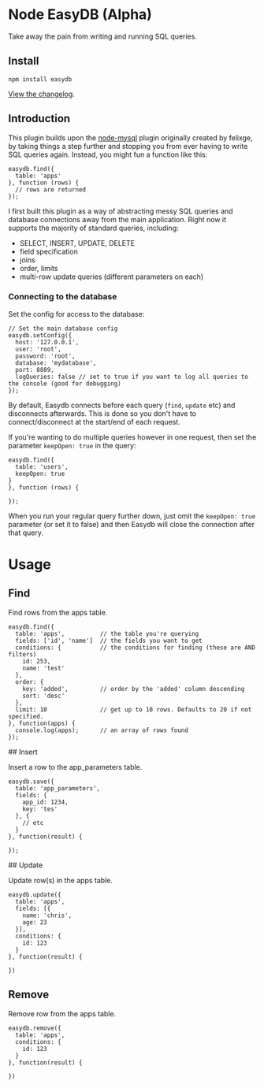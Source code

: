 # Node EasyDB (Alpha)

Take away the pain from writing and running SQL queries.

## Install

```
npm install easydb
```

<a href="https://github.com/chrisjhoughton/Node-EasyDB/wiki/Changelog">View the changelog</a>.


## Introduction

This plugin builds upon the <a href="https://github.com/felixge/node-mysql">node-mysql</a> plugin originally created by 
felixge, by taking things a step further and stopping you from ever having to write SQL queries again. Instead, you 
might fun a function like this:

```
easydb.find({
  table: 'apps'
}, function (rows) {
  // rows are returned
});
```

I first built this plugin as a way of abstracting messy SQL queries and database connections away from the main application.
Right now it supports the majority of standard queries, including:

* SELECT, INSERT, UPDATE, DELETE
* field specification
* joins
* order, limits
* multi-row update queries (different parameters on each)


### Connecting to the database

Set the config for access to the database:

```
// Set the main database config
easydb.setConfig({
  host: '127.0.0.1',
  user: 'root',
  password: 'root',
  database: 'mydatabase',
  port: 8889,
  logQueries: false // set to true if you want to log all queries to the console (good for debugging)
});
```

By default, Easydb connects before each query (`find`, `update` etc) and disconnects afterwards. This is done so you 
don't have to connect/disconnect at the start/end of each request.

If you're wanting to do multiple queries however in one request, then set the parameter `keepOpen: true` in the query:

```
easydb.find({
  table: 'users',
  keepOpen: true
}
}, function (rows) {
  
});
```

When you run your regular query further down, just omit the `keepOpen: true` parameter (or set it to false) and then
Easydb will close the connection after that query.


# Usage

## Find

Find rows from the apps table.

```
easydb.find({
  table: 'apps',          // the table you're querying
  fields: ['id', 'name']  // the fields you want to get
  conditions: {           // the conditions for finding (these are AND filters)
    id: 253,
    name: 'test'
  },
  order: {
    key: 'added',         // order by the 'added' column descending
    sort: 'desc'
  },
  limit: 10               // get up to 10 rows. Defaults to 20 if not specified.
}, function(apps) {
  console.log(apps);      // an array of rows found
});
```

## Insert

Insert a row to the app_parameters table.

```
easydb.save({
  table: 'app_parameters',
  fields: {
    app_id: 1234,
    key: 'tes'
  }, {
    // etc
  }
}, function(result) {
  
});
```


## Update

Update row(s) in the apps table.

```
easydb.update({
  table: 'apps',
  fields: [{
    name: 'chris',
    age: 23
  }],
  conditions: {
    id: 123
  }
}, function(result) {
  
})
```


## Remove

Remove row from the apps table.

```
easydb.remove({
  table: 'apps',
  conditions: {
    id: 123
  }
}, function(result) {
  
})
```


